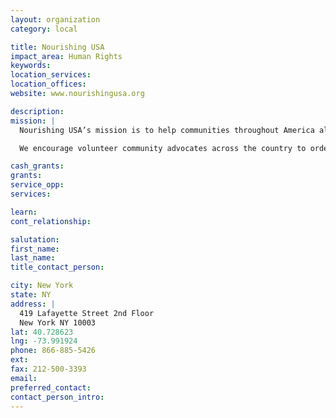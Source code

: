 ```yaml
---
layout: organization
category: local

title: Nourishing USA
impact_area: Human Rights
keywords: 
location_services: 
location_offices: 
website: www.nourishingusa.org

description: 
mission: |
  Nourishing USA’s mission is to help communities throughout America alleviate the strong correlation between low-income status and poor dietary health. We provide Anti-Hunger Advocacy Kits which take community groups, step-by-step, through the process of providing nutritious meals within their own communities. Anyone is welcome regardless of age, gender, race, financial qualifications, or religious beliefs.

  We encourage volunteer community advocates across the country to order a Anti-Hunger Advocacy Kit and start their own Nourishing food program, by Growing, Gathering, and Giving. With a wide spread network of volunteers and community advocates all across the nation, we can be Americans Nourishing Americans.

cash_grants: 
grants: 
service_opp: 
services: 

learn: 
cont_relationship: 

salutation: 
first_name: 
last_name: 
title_contact_person: 

city: New York
state: NY
address: |
  419 Lafayette Street 2nd Floor  
  New York NY 10003
lat: 40.728623
lng: -73.991924
phone: 866-885-5426
ext: 
fax: 212-500-3393
email: 
preferred_contact: 
contact_person_intro: 
---
```

